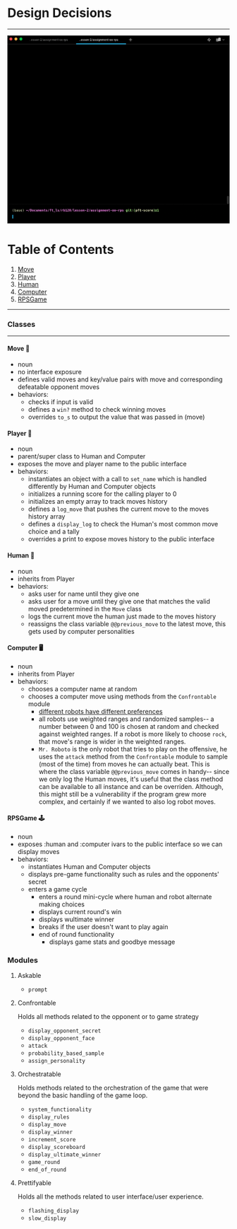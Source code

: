 # Design Decisions #
---
![alt-text](rps-demo.gif)

# Table of Contents
1. [Move](#move-repeat)
2. [Player](#player-bust_in_silhouette)
3. [Human](#human-woman)
4. [Computer](#computer-desktop_computer)
5. [RPSGame](#rpsgame-joystick)

---
### Classes

---

#### Move :repeat:
- noun
- no interface exposure
- defines valid moves and key/value pairs with move and corresponding defeatable opponent moves
- behaviors:
  - checks if input is valid
  - defines a `win?` method to check winning moves
  - overrides `to_s` to output the value that was passed in (move)

#### Player :bust_in_silhouette:
- noun
- parent/super class to Human and Computer
- exposes the move and player name to the public interface
- behaviors:
  - instantiates an object with a call to `set_name` which is handled differently by Human and Computer objects
  - initializes a running score for the calling player to 0
  - initializes an empty array to track moves history
  - defines a `log_move` that pushes the current move to the moves history array
  - defines a `display_log` to check the Human's most common move choice and a tally
  - overrides a print to expose moves history to the public interface

#### Human :woman:
- noun
- inherits from Player
- behaviors:
  - asks user for name until they give one
  - asks user for a move until they give one that matches the valid moved predetermined in the `Move` class
  - logs the current move the human just made to the moves history
  - reassigns the class variable `@@previous_move` to the latest move, this gets used by computer personalities


#### Computer :desktop_computer:
- noun
- inherits from Player
- behaviors:
  - chooses a computer name at random
  - chooses a computer move using methods from the `Confrontable` module
    - [different robots have different preferences](bonus_features.md#computer-personalities)
    - all robots use weighted ranges and randomized samples-- a number between 0 and 100 is chosen at random and checked against weighted ranges. If a robot is more likely to choose `rock`, that move's range is wider in the weighted ranges.
    - `Mr. Roboto` is the only robot that tries to play on the offensive, he uses the `attack` method from the `Confrontable` module to sample (most of the time) from moves he can actually beat. This is where the class variable `@@previous_move` comes in handy-- since we only log the Human moves, it's useful that the class method can be available to all instance and can be overriden. Although, this might still be a vulnerability if the program grew more complex, and certainly if we wanted to also log robot moves.

#### RPSGame :joystick:
- noun
- exposes :human and :computer ivars to the public interface so we can display moves
- behaviors:
  - instantiates Human and Computer objects
  - displays pre-game functionality such as rules and the opponents' secret
  - enters a game cycle
      - enters a round mini-cycle where human and robot alternate making choices
      - displays current round's win
      - displays wultimate winner
      - breaks if the user doesn't want to play again
    - end of round functionality
      - displays game stats and goodbye message


### Modules
1. Askable
    - `prompt`
2. Confrontable

    Holds all methods related to the opponent or to game strategy

    - `display_opponent_secret`
    - `display_opponent_face`
    - `attack`
    - `probability_based_sample`
    - `assign_personality`

3. Orchestratable

    Holds methods related to the orchestration of the game that were beyond the basic handling of the game loop.

    - `system_functionality`
    - `display_rules`
    - `display_move`
    - `display_winner`
    - `increment_score`
    - `display_scoreboard`
    - `display_ultimate_winner`
    - `game_round`
    - `end_of_round`



4. Prettifyable

    Holds all the methods related to user interface/user experience.
    - `flashing_display`
    - `slow_display`
